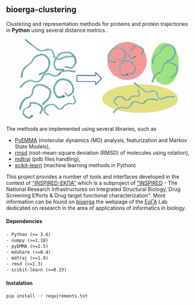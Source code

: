 ## bioerga-clustering
Clustering and representation methods for proteins and protein trajectories in <b>Python</b> using several distance metrics.

<p align="center">
  <img height=220px src="./docs/images/gromos.png?raw=true">
</p>

The methods are implemented using several libraries, such as
* [PyEMMA](https://github.com/markovmodel/PyEMMA/) (molecular dynamics (MD) analysis, featurization and Markov State Models),
* [rmsd](https://github.com/charnley/rmsd) (root-mean-square deviation (RMSD) of molecules using rotation),
* [mdtraj](https://github.com/mdtraj/mdtraj) (pdb files handling),
* [scikit-learn](https://github.com/scikit-learn/scikit-learn) (machine learning methods in Python)

This project provides a number of tools and interfaces developed in the context of ["INSPIRED-ΕΚΠΑ"](https://www.inspired-ris.gr/subprojects.html) which is a subproject of ["INSPIRED](https://www.inspired-ris.gr/index_en.html) - The National Research Infrastructures on Integrated Structural Biology, Drug Screening Efforts & Drug target functional characterization". More information can be found on [bioerga](http://bioerga.di.uoa.gr/) the webpage of the [ΕρΓΑ](http://erga.di.uoa.gr/) Lab dedicated on research in the area of applications of informatics in biology.

#### Dependencies
~~~~~~~~~~~
- Python (>= 3.6)
- numpy (>=1.18)
- pyEMMA (>=2.5)
- mdshare (>=0.4)
- mdtraj (>=1.9)
- rmsd (>=1.3)
- scikit-learn (>=0.23)
~~~~~~~~~~~

#### Instalation
```bash
pip install -r requirements.txt
```

